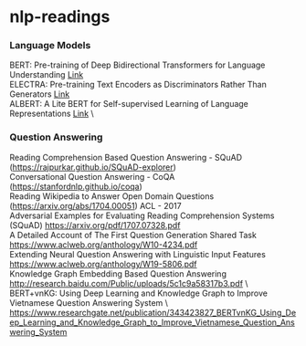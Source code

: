 # nlp-readings


### Language Models

BERT: Pre-training of Deep Bidirectional Transformers for Language Understanding <a href="https://arxiv.org/pdf/1810.04805.pdf">Link</a> \
ELECTRA: Pre-training Text Encoders as Discriminators Rather Than Generators <a href="https://arxiv.org/pdf/2003.10555.pdf ">Link</a> \
ALBERT: A Lite BERT for Self-supervised Learning of Language Representations <a href="https://arxiv.org/pdf/1909.11942.pdf">Link</a> \ 


### Question Answering

Reading Comprehension Based Question Answering - SQuAD (https://rajpurkar.github.io/SQuAD-explorer) \
Conversational Question Answering - CoQA (https://stanfordnlp.github.io/coqa) \
Reading Wikipedia to Answer Open Domain Questions (https://arxiv.org/abs/1704.00051) ACL - 2017 \
Adversarial Examples for Evaluating Reading Comprehension Systems (SQuAD) https://arxiv.org/pdf/1707.07328.pdf \
A Detailed Account of The First Question Generation Shared Task https://www.aclweb.org/anthology/W10-4234.pdf \
Extending Neural Question Answering with Linguistic Input Features https://www.aclweb.org/anthology/W19-5806.pdf \
Knowledge Graph Embedding Based Question Answering http://research.baidu.com/Public/uploads/5c1c9a58317b3.pdf \ 
BERT+vnKG: Using Deep Learning and Knowledge Graph to Improve Vietnamese Question Answering System \ https://www.researchgate.net/publication/343423827_BERTvnKG_Using_Deep_Learning_and_Knowledge_Graph_to_Improve_Vietnamese_Question_Answering_System


